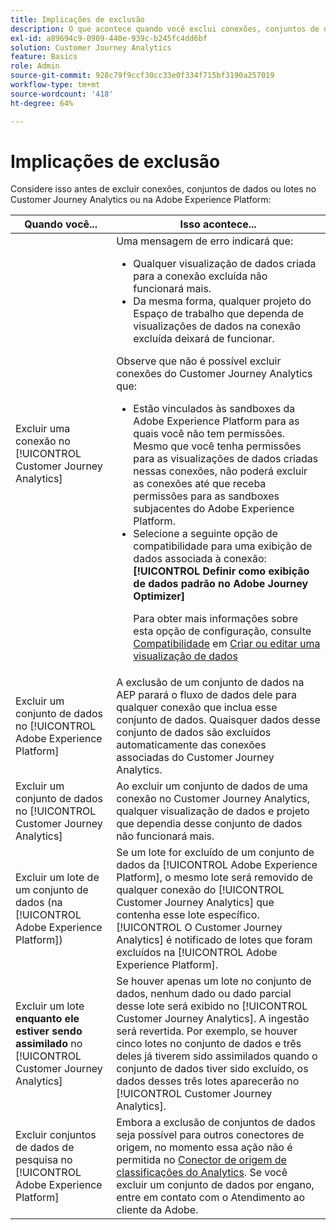 ```yaml
---
title: Implicações de exclusão
description: O que acontece quando você exclui conexões, conjuntos de dados ou lotes no Customer Journey Analytics ou na Adobe Experience Platform.
exl-id: a89694c9-0909-440e-939c-b245fc4dd6bf
solution: Customer Journey Analytics
feature: Basics
role: Admin
source-git-commit: 928c79f9ccf30cc33e0f334f715bf3190a257019
workflow-type: tm+mt
source-wordcount: '418'
ht-degree: 64%

---
```


# Implicações de exclusão

Considere isso antes de excluir conexões, conjuntos de dados ou lotes no Customer Journey Analytics ou na Adobe Experience Platform:

| Quando você... | Isso acontece... |
| --- | --- |
| Excluir uma conexão no [!UICONTROL Customer Journey Analytics] | Uma mensagem de erro indicará que:<ul><li>Qualquer visualização de dados criada para a conexão excluída não funcionará mais.</li><li> Da mesma forma, qualquer projeto do Espaço de trabalho que dependa de visualizações de dados na conexão excluída deixará de funcionar.</li></ul>Observe que não é possível excluir conexões do Customer Journey Analytics que: <ul><li>Estão vinculados às sandboxes da Adobe Experience Platform para as quais você não tem permissões. Mesmo que você tenha permissões para as visualizações de dados criadas nessas conexões, não poderá excluir as conexões até que receba permissões para as sandboxes subjacentes do Adobe Experience Platform.</li><li>Selecione a seguinte opção de compatibilidade para uma exibição de dados associada à conexão: **[!UICONTROL Definir como exibição de dados padrão no Adobe Journey Optimizer]**<p>Para obter mais informações sobre esta opção de configuração, consulte [Compatibilidade](/help/data-views/create-dataview.md#compatibility) em [Criar ou editar uma visualização de dados](/help/data-views/create-dataview.md)</p></li></ul> |
| Excluir um conjunto de dados no [!UICONTROL Adobe Experience Platform] | A exclusão de um conjunto de dados na AEP parará o fluxo de dados dele para qualquer conexão que inclua esse conjunto de dados. Quaisquer dados desse conjunto de dados são excluídos automaticamente das conexões associadas do Customer Journey Analytics. |
| Excluir um conjunto de dados no [!UICONTROL Customer Journey Analytics] | Ao excluir um conjunto de dados de uma conexão no Customer Journey Analytics, qualquer visualização de dados e projeto que dependia desse conjunto de dados não funcionará mais. |
| Excluir um lote de um conjunto de dados (na [!UICONTROL Adobe Experience Platform]) | Se um lote for excluído de um conjunto de dados da [!UICONTROL Adobe Experience Platform], o mesmo lote será removido de qualquer conexão do [!UICONTROL Customer Journey Analytics] que contenha esse lote específico. [!UICONTROL O Customer Journey Analytics] é notificado de lotes que foram excluídos na [!UICONTROL Adobe Experience Platform]. |
| Excluir um lote **enquanto ele estiver sendo assimilado** no [!UICONTROL Customer Journey Analytics] | Se houver apenas um lote no conjunto de dados, nenhum dado ou dado parcial desse lote será exibido no [!UICONTROL Customer Journey Analytics]. A ingestão será revertida. Por exemplo, se houver cinco lotes no conjunto de dados e três deles já tiverem sido assimilados quando o conjunto de dados tiver sido excluído, os dados desses três lotes aparecerão no [!UICONTROL Customer Journey Analytics]. |
| Excluir conjuntos de dados de pesquisa no [!UICONTROL Adobe Experience Platform] | Embora a exclusão de conjuntos de dados seja possível para outros conectores de origem, no momento essa ação não é permitida no [Conector de origem de classificações do Analytics](https://experienceleague.adobe.com/docs/experience-platform/sources/ui-tutorials/create/adobe-applications/classifications.html?lang=pt-BR). Se você excluir um conjunto de dados por engano, entre em contato com o Atendimento ao cliente da Adobe. |
